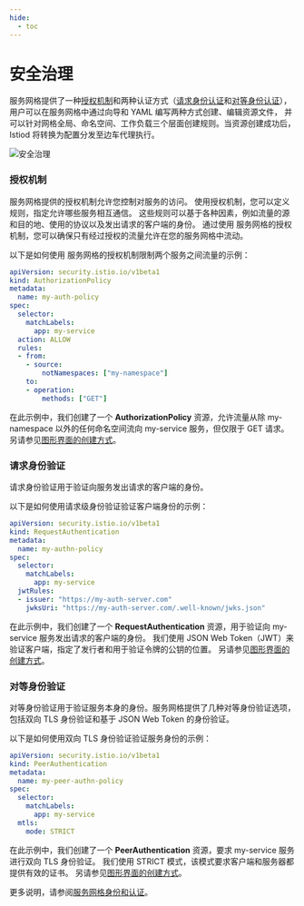 ```yaml
---
hide:
  - toc
---
```


# 安全治理

服务网格提供了一种[授权机制](./authorize.md)和两种认证方式（[请求身份认证](./request.md)和[对等身份认证](./peer.md)），
用户可以在服务网格中通过向导和 YAML 编写两种方式创建、编辑资源文件，
并可以针对网格全局、命名空间、工作负载三个层面创建规则。当资源创建成功后，Istiod 将转换为配置分发至边车代理执行。

![安全治理](https://docs.daocloud.io/daocloud-docs-images/docs/mspider/images/security.png)

### 授权机制

服务网格提供的授权机制允许您控制对服务的访问。
使用授权机制，您可以定义规则，指定允许哪些服务相互通信。
这些规则可以基于各种因素，例如流量的源和目的地、使用的协议以及发出请求的客户端的身份。
通过使用 服务网格的授权机制，您可以确保只有经过授权的流量允许在您的服务网格中流动。

以下是如何使用 服务网格的授权机制限制两个服务之间流量的示例：

```yaml
apiVersion: security.istio.io/v1beta1
kind: AuthorizationPolicy
metadata:
  name: my-auth-policy
spec:
  selector:
    matchLabels:
      app: my-service
  action: ALLOW
  rules:
  - from:
    - source:
        notNamespaces: ["my-namespace"]
    to:
    - operation:
        methods: ["GET"]
```

在此示例中，我们创建了一个 __AuthorizationPolicy__ 资源，允许流量从除 my-namespace 以外的任何命名空间流向 my-service 服务，但仅限于 GET 请求。
另请参见[图形界面的创建方式](./authorize.md)。

### 请求身份验证

请求身份验证用于验证向服务发出请求的客户端的身份。

以下是如何使用请求级身份验证验证客户端身份的示例：

```yaml
apiVersion: security.istio.io/v1beta1
kind: RequestAuthentication
metadata:
  name: my-authn-policy
spec:
  selector:
    matchLabels:
      app: my-service
  jwtRules:
  - issuer: "https://my-auth-server.com"
    jwksUri: "https://my-auth-server.com/.well-known/jwks.json"
```

在此示例中，我们创建了一个 __RequestAuthentication__ 资源，用于验证向 my-service 服务发出请求的客户端的身份。
我们使用 JSON Web Token（JWT）来验证客户端，指定了发行者和用于验证令牌的公钥的位置。
另请参见[图形界面的创建方式](./request.md)。

### 对等身份验证

对等身份验证用于验证服务本身的身份。服务网格提供了几种对等身份验证选项，包括双向 TLS 身份验证和基于 JSON Web Token 的身份验证。

以下是如何使用双向 TLS 身份验证验证服务身份的示例：

```yaml
apiVersion: security.istio.io/v1beta1
kind: PeerAuthentication
metadata:
  name: my-peer-authn-policy
spec:
  selector:
    matchLabels:
      app: my-service
  mtls:
    mode: STRICT
```

在此示例中，我们创建了一个 __PeerAuthentication__ 资源，要求 my-service 服务进行双向 TLS 身份验证。
我们使用 STRICT 模式，该模式要求客户端和服务器都提供有效的证书。
另请参见[图形界面的创建方式](./peer.md)。

更多说明，请参阅[服务网格身份和认证](./mtls.md)。
